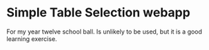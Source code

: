 Simple Table Selection webapp
==================

For my year twelve school ball.
Is unlikely to be used, but it is a good learning exercise.
